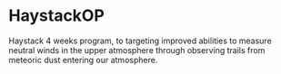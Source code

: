 # HaystackOP
Haystack 4 weeks program, to targeting improved abilities to measure neutral winds in the upper atmosphere through observing trails from meteoric dust entering our atmosphere.
